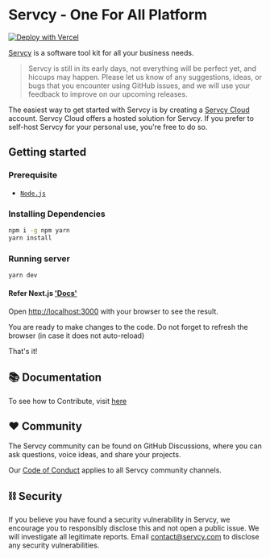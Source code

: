 # Servcy - One For All Platform

[![Deploy with Vercel](https://vercel.com/button)](https://vercel.com/new/clone?repository-url=https%3A%2F%2Fgithub.com%2FServcy%2FClient)

[Servcy](https://servcy.com) is a software tool kit for all your business needs.

> Servcy is still in its early days, not everything will be perfect yet, and hiccups may happen. Please let us know of any suggestions, ideas, or bugs that you encounter using GitHub issues, and we will use your feedback to improve on our upcoming releases.

The easiest way to get started with Servcy is by creating a [Servcy Cloud](https://web.servcy.com) account. Servcy Cloud offers a hosted solution for Servcy. If you prefer to self-host Servcy for your personal use, you're free to do so.

## Getting started

### Prerequisite

-   [`Node.js`](https://nodejs.org)

### Installing Dependencies

```bash
npm i -g npm yarn
yarn install
```

### Running server

```bash
yarn dev
```

#### Refer Next.js ['Docs'](https://nextjs.org/docs)

Open [http://localhost:3000](http://localhost:3000) with your browser to see the result.

You are ready to make changes to the code. Do not forget to refresh the browser (in case it does not auto-reload)

That's it!

## 📚 Documentation

To see how to Contribute, visit [here](/CONTRIBUTING.md)

## ❤️ Community

The Servcy community can be found on GitHub Discussions, where you can ask questions, voice ideas, and share your projects.

Our [Code of Conduct](./CODE_OF_CONDUCT.md) applies to all Servcy community channels.

## ⛓️ Security

If you believe you have found a security vulnerability in Servcy, we encourage you to responsibly disclose this and not open a public issue. We will investigate all legitimate reports. Email [contact@servcy.com](mailto:contact@servcy.com) to disclose any security vulnerabilities.
